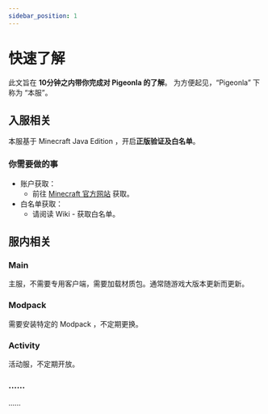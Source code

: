 ```yaml
---
sidebar_position: 1
---
```


# 快速了解

此文旨在 **10分钟之内带你完成对 Pigeonla 的了解**。
为方便起见，“Pigeonla” 下称为 “本服”。

## 入服相关

本服基于 Minecraft Java Edition ，开启**正版验证及白名单**。

### 你需要做的事

- 账户获取：
  - 前往 [Minecraft 官方网站](https://minecraft.net) 获取。
- 白名单获取：
  - 请阅读 Wiki - 获取白名单。

## 服内相关

### Main

主服，不需要专用客户端，需要加载材质包。通常随游戏大版本更新而更新。

### Modpack

需要安装特定的 Modpack ，不定期更换。

### Activity

活动服，不定期开放。

### ......
......